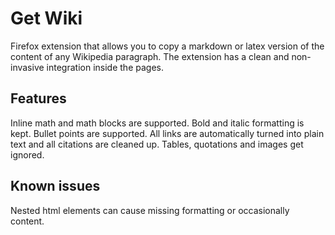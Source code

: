 # Get Wiki
Firefox extension that allows you to copy a markdown or latex version of the content of any Wikipedia paragraph. The extension has a clean and non-invasive integration inside the pages.

## Features
Inline math and math blocks are supported. Bold and italic formatting is kept. Bullet points are supported. All links are automatically turned into plain text and all citations are cleaned up. Tables, quotations and images get ignored.

## Known issues
Nested html elements can cause missing formatting or occasionally content.